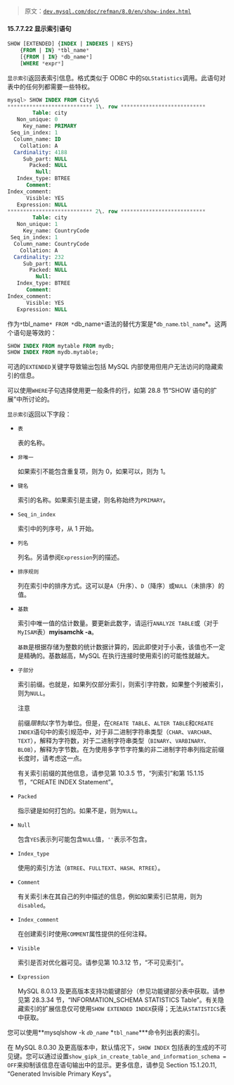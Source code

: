 > 原文：[`dev.mysql.com/doc/refman/8.0/en/show-index.html`](https://dev.mysql.com/doc/refman/8.0/en/show-index.html)

#### 15.7.7.22 显示索引语句

```sql
SHOW [EXTENDED] {INDEX | INDEXES | KEYS}
    {FROM | IN} *tbl_name*
    [{FROM | IN} *db_name*]
    [WHERE *expr*]
```

`显示索引`返回表索引信息。格式类似于 ODBC 中的`SQLStatistics`调用。此语句对表中的任何列都需要一些特权。

```sql
mysql> SHOW INDEX FROM City\G
*************************** 1\. row ***************************
        Table: city
   Non_unique: 0
     Key_name: PRIMARY
 Seq_in_index: 1
  Column_name: ID
    Collation: A
  Cardinality: 4188
     Sub_part: NULL
       Packed: NULL
         Null:
   Index_type: BTREE
      Comment:
Index_comment:
      Visible: YES
   Expression: NULL
*************************** 2\. row ***************************
        Table: city
   Non_unique: 1
     Key_name: CountryCode
 Seq_in_index: 1
  Column_name: CountryCode
    Collation: A
  Cardinality: 232
     Sub_part: NULL
       Packed: NULL
         Null:
   Index_type: BTREE
      Comment:
Index_comment:
      Visible: YES
   Expression: NULL
```

作为`*`tbl_name`* FROM *`db_name`*`语法的替代方案是*`db_name`*.*`tbl_name`*。这两个语句是等效的：

```sql
SHOW INDEX FROM mytable FROM mydb;
SHOW INDEX FROM mydb.mytable;
```

可选的`EXTENDED`关键字导致输出包括 MySQL 内部使用但用户无法访问的隐藏索引的信息。

可以使用`WHERE`子句选择使用更一般条件的行，如第 28.8 节“SHOW 语句的扩展”中所讨论的。

`显示索引`返回以下字段：

+   `表`

    表的名称。

+   `非唯一`

    如果索引不能包含重复项，则为 0，如果可以，则为 1。

+   `键名`

    索引的名称。如果索引是主键，则名称始终为`PRIMARY`。

+   `Seq_in_index`

    索引中的列序号，从 1 开始。

+   `列名`

    列名。另请参阅`Expression`列的描述。

+   `排序规则`

    列在索引中的排序方式。这可以是`A`（升序）、`D`（降序）或`NULL`（未排序）的值。

+   `基数`

    索引中唯一值的估计数量。要更新此数字，请运行`ANALYZE TABLE`或（对于`MyISAM`表）**myisamchk -a**。

    `基数`是根据存储为整数的统计数据计算的，因此即使对于小表，该值也不一定是精确的。基数越高，MySQL 在执行连接时使用索引的可能性就越大。

+   `子部分`

    索引前缀。也就是，如果列仅部分索引，则索引字符数，如果整个列被索引，则为`NULL`。

    注意

    前缀*限制*以字节为单位。但是，在`CREATE TABLE`、`ALTER TABLE`和`CREATE INDEX`语句中的索引规范中，对于非二进制字符串类型（`CHAR`、`VARCHAR`、`TEXT`），解释为字符数，对于二进制字符串类型（`BINARY`、`VARBINARY`、`BLOB`），解释为字节数。在为使用多字节字符集的非二进制字符串列指定前缀长度时，请考虑这一点。

    有关索引前缀的其他信息，请参见第 10.3.5 节，“列索引”和第 15.1.15 节，“CREATE INDEX Statement”。

+   `Packed`

    指示键是如何打包的。如果不是，则为`NULL`。

+   `Null`

    包含`YES`表示列可能包含`NULL`值，`''`表示不包含。

+   `Index_type`

    使用的索引方法（`BTREE`、`FULLTEXT`、`HASH`、`RTREE`）。

+   `Comment`

    有关索引未在其自己的列中描述的信息，例如如果索引已禁用，则为`disabled`。

+   `Index_comment`

    在创建索引时使用`COMMENT`属性提供的任何注释。

+   `Visible`

    索引是否对优化器可见。请参见第 10.3.12 节，“不可见索引”。

+   `Expression`

    MySQL 8.0.13 及更高版本支持功能键部分（参见功能键部分表中获取。请参见第 28.3.34 节，“INFORMATION_SCHEMA STATISTICS Table”。有关隐藏索引的扩展信息仅可使用`SHOW EXTENDED INDEX`获得；无法从`STATISTICS`表中获取。

您可以使用**mysqlshow -k *`db_name`* *`tbl_name`***命令列出表的索引。

在 MySQL 8.0.30 及更高版本中，默认情况下，`SHOW INDEX` 包括表的生成的不可见键。您可以通过设置`show_gipk_in_create_table_and_information_schema = OFF`来抑制该信息在语句输出中的显示。更多信息，请参见 Section 15.1.20.11, “Generated Invisible Primary Keys”。
